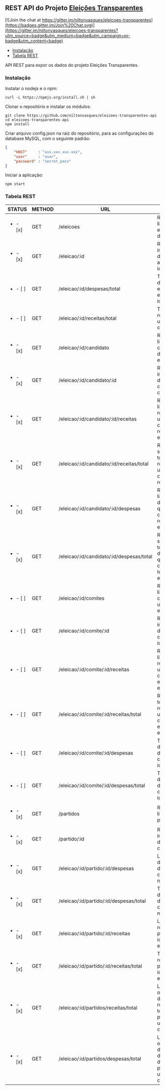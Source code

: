 ## REST API do Projeto [Eleições Transparentes](https://github.com/niltonvasques/eleicoes-transparentes)

[![Join the chat at https://gitter.im/niltonvasques/eleicoes-transparentes](https://badges.gitter.im/Join%20Chat.svg)](https://gitter.im/niltonvasques/eleicoes-transparentes?utm_source=badge&utm_medium=badge&utm_campaign=pr-badge&utm_content=badge)

  - [Instalação](#instalação)
  - [Tabela REST](#tabela-rest)

API REST para expor os dados do projeto Eleições Transparentes.

### Instalação

Instalar o nodejs e o npm:

    curl -L https://npmjs.org/install.sh | sh

Clonar o repositório e instalar os módulos:

    git clone https://github.com/niltonvasques/eleicoes-transparentes-api
    cd eleicoes-transparentes-api
    npm install

Criar arquivo config.json na raiz do repositório, para as configurações do database MySQL, com o seguinte padrão:

```json
{
    "HOST"     : "xxx.xxx.xxx.xxx",
    "user"     : "user",
    "password" : "secret_pass"
}
```

Iniciar a aplicação:

    npm start

### Tabela REST 

| STATUS    | METHOD | URL | DESC
|----------|--------|-----|---------------------------
|<ul><li>- [x] </li></ul> | GET | /eleicoes | Retorna a lista de eleições disponíveis.
<ul><li>- [x] </li></ul> | GET | /eleicao/:id | Retorna informações da eleição através com id = :id.
<ul><li>- [ ] </li></ul> | GET | /eleicao/:id/despesas/total | Total de despesas em uma eleição com id = :id.
<ul><li>- [ ] </li></ul> | GET | /eleicao/:id/receitas/total | Total de receitas em uma eleição com id = :id.
<ul><li>- [x] </li></ul> | GET | /eleicao/:id/candidato | Retorna a lista de candidatos de uma eleição.
<ul><li>- [x] </li></ul> | GET | /eleicao/:id/candidato/:id | Retorna informações do candidato com id = :id.
<ul><li>- [x] </li></ul> | GET | /eleicao/:id/candidato/:id/receitas | Retorna a lista de receitas que um candidato recebeu na eleição.
<ul><li>- [x] </li></ul> | GET | /eleicao/:id/candidato/:id/receitas/total | Retorna a soma de todas as receitas que um candidato recebeu.
<ul><li>- [x] </li></ul> | GET | /eleicao/:id/candidato/:id/despesas | Retorna a lista de despesas que um candidato recebeu na eleição.
<ul><li>- [x] </li></ul> | GET | /eleicao/:id/candidato/:id/despesas/total | Retorna a soma de todas as despesas que um candidado teve na eleição.
<ul><li>- [ ] </li></ul> | GET | /eleicao/:id/comites | Retorna a lista de comitês de uma eleição.
<ul><li>- [ ] </li></ul> | GET | /eleicao/:id/comite/:id | Retorna informações de um comitê com id = :id.
<ul><li>- [ ] </li></ul> | GET | /eleicao/:id/comite/:id/receitas | Retorna a lista de receitas de um comitê com id = :id em uma eleição.
<ul><li>- [ ] </li></ul> | GET | /eleicao/:id/comite/:id/receitas/total | Retorna o total de receitas de um comitê com id = :id em uma eleição.
<ul><li>- [ ] </li></ul> | GET | /eleicao/:id/comite/:id/despesas | Todas as despesas de um comitê com id = :id.
<ul><li>- [ ] </li></ul> | GET | /eleicao/:id/comite/:id/despesas/total | Total de despesas de um comitê com id = :id.
<ul><li>- [x] </li></ul> | GET | /partidos | Retorna a lista de partidos.
<ul><li>- [x] </li></ul> | GET | /partido/:id | Retorna informações do partido com id = :id.
<ul><li>- [x] </li></ul> | GET | /eleicao/:id/partido/:id/despesas | Lista as despesas do partido com id = :id na eleição.
<ul><li>- [x] </li></ul> | GET | /eleicao/:id/partido/:id/despesas/total | Total de despesas do partido com id = :id na eleição.
<ul><li>- [x] </li></ul> | GET | /eleicao/:id/partido/:id/receitas | Lista as receitas do partido com id = :id na eleição.
<ul><li>- [x] </li></ul> | GET | /eleicao/:id/partido/:id/receitas/total | Total de receitas do partido com id = :id na eleição.
<ul><li>- [x] </li></ul> | GET | /eleicao/:id/partidos/receitas/total | Lista ordenada do total de receitas de todos os partidos em uma eleição com id = :id.
<ul><li>- [x] </li></ul> | GET | /eleicao/:id/partidos/despesas/total | Lista ordenada do total de despesas de todos os partidos em uma eleição com id = :id
